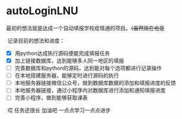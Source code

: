 # autoLoginLNU

最初的想法就是达成一个自动填报学校疫情通的项目。~~（虽然现在也是~~

​	记录目前的想法和进度：

- [x] 用python达成执行源码便能完成填报任务
- [x] 加上链接数据库，达到能够多人同一地区的填报
- [ ] 完善数据库和python的源码，达到能对每个选项都进行记录操作
- [ ] 在本地搭建服务器，能够定时进行源码的执行
- [ ] 本地服务器链接微信公众号，做到数据库数据的添加和填报进度的反馈
- [ ] 本地服务器链接，通过小程序内对数据库进行添加和通知填报进度
- [ ] 完善小程序，做到能够获取课表

​	哎 任务还很长 加油吧 一点点学习一点点进步
